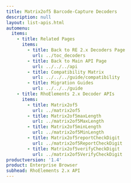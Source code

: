 ```yaml
---
title: Matrix2of5 Barcode-Capture Decoders
description: null
layout: list-apis.html
automenu:
  items:
    - title: Related Pages
      items:
        - title: Back to RE 2.x Decoders Page
          url: ../toc_decoders
        - title: Back to Main API Page
          url: ../../../api
        - title: Compatibility Matrix
          url: ../../../guide/compatibility
        - title: Migration Guides
          url: ../../../guide
    - title: RhoElements 2.x Decoder APIs
      items:
        - title: Matrix2of5
          url: ../matrix2of5
        - title: Matrix2of5maxLength
          url: ../matrix2of5MaxLength
        - title: Matrix2of5minLength
          url: ../matrix2of5MinLength
        - title: Matrix2of5reportCheckDigit
          url: ../matrix2of5ReportCheckDigit
        - title: Matrix2of5verifyCheckDigit
          url: ../matrix2of5VerifyCheckDigit
productversion: '1.4'
product: Enterprise Browser
subhead: RhoElements 2.x API
---
```





